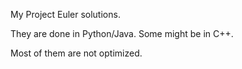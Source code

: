 My Project Euler solutions.

They are done in Python/Java. Some might be in C++.

Most of them are not optimized.

